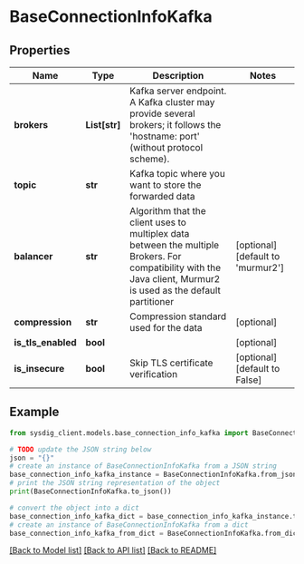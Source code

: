 # BaseConnectionInfoKafka


## Properties

Name | Type | Description | Notes
------------ | ------------- | ------------- | -------------
**brokers** | **List[str]** | Kafka server endpoint. A Kafka cluster may provide several brokers; it follows the &#39;hostname: port&#39; (without protocol scheme). | 
**topic** | **str** | Kafka topic where you want to store the forwarded data | 
**balancer** | **str** | Algorithm that the client uses to multiplex data between the multiple Brokers. For compatibility with the Java client, Murmur2 is used as the default partitioner | [optional] [default to 'murmur2']
**compression** | **str** | Compression standard used for the data | [optional] 
**is_tls_enabled** | **bool** |  | [optional] 
**is_insecure** | **bool** | Skip TLS certificate verification | [optional] [default to False]

## Example

```python
from sysdig_client.models.base_connection_info_kafka import BaseConnectionInfoKafka

# TODO update the JSON string below
json = "{}"
# create an instance of BaseConnectionInfoKafka from a JSON string
base_connection_info_kafka_instance = BaseConnectionInfoKafka.from_json(json)
# print the JSON string representation of the object
print(BaseConnectionInfoKafka.to_json())

# convert the object into a dict
base_connection_info_kafka_dict = base_connection_info_kafka_instance.to_dict()
# create an instance of BaseConnectionInfoKafka from a dict
base_connection_info_kafka_from_dict = BaseConnectionInfoKafka.from_dict(base_connection_info_kafka_dict)
```
[[Back to Model list]](../README.md#documentation-for-models) [[Back to API list]](../README.md#documentation-for-api-endpoints) [[Back to README]](../README.md)


